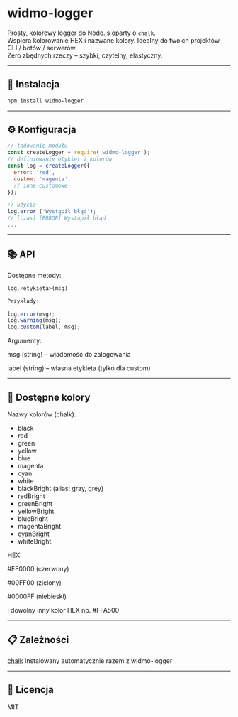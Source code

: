# widmo-logger 

Prosty, kolorowy logger do Node.js oparty o `chalk`.  
Wspiera kolorowanie HEX i nazwane kolory. Idealny do twoich projektów CLI / botów / serwerów.  
Zero zbędnych rzeczy – szybki, czytelny, elastyczny.

---

## 🚀 Instalacja

```sh
npm install widmo-logger
```

---

## ⚙️ Konfiguracja

```js
// ładowanie modułu
const createLogger = require('widmo-logger');
// definiowanie etykiet i kolorów
const log = createLogger({
  error: 'red',
  custom: 'magenta',
  // inne customowe
});

// użycie
log.error ('Wystąpił błąd');
// [czas] [ERROR] Wystąpił błąd
...
```

---

## 📚 API

Dostępne metody:

```js
log.<etykieta>(msg)

Przykłady:

log.error(msg);
log.warning(msg);
log.custom(label, msg);
```
Argumenty:

msg (string) – wiadomość do zalogowania

label (string) – własna etykieta (tylko dla custom)


---

## 🎨 Dostępne kolory

Nazwy kolorów (chalk):

- black
- red
- green
- yellow
- blue
- magenta
- cyan
- white
- blackBright (alias: gray, grey)
- redBright
- greenBright
- yellowBright
- blueBright
- magentaBright
- cyanBright
- whiteBright


HEX:

#FF0000 (czerwony)

#00FF00 (zielony)

#0000FF (niebieski)

i dowolny inny kolor HEX np. #FFA500



---

## 📋 Zależności

[chalk](https://github.com/chalk/chalk)
Instalowany automatycznie razem z widmo-logger



---

## 🧾 Licencja

MIT
